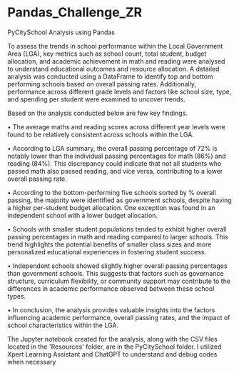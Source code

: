 # Pandas_Challenge_ZR

PyCitySchool Analysis using Pandas

To assess the trends in school performance within the Local Government Area (LGA), key metrics such as school count, total student, budget allocation, and academic achievement in math and reading were analysed to understand educational outcomes and resource allocation. A detailed analysis was conducted using a DataFrame to identify top and bottom performing schools based on overall passing rates. Additionally, performance across different grade levels and factors like school size, type, and spending per student were examined to uncover trends.

Based on the analysis conducted below are few key findings.

•	The average maths and reading scores across different year levels were found to be relatively consistent across schools within the LGA. 

•	According to LGA summary, the overall passing percentage of 72% is notably lower than the individual passing percentages for math (86%) and reading (84%). This discrepancy could indicate that not all students who passed math also passed reading, and vice versa, contributing to a lower overall passing rate.

•	According to the bottom-performing five schools sorted by % overall passing, the majority were identified as government schools, despite having a higher per-student budget allocation. One exception was found in an independent school with a lower budget allocation.

•	Schools with smaller student populations tended to exhibit higher overall passing percentages in math and reading compared to larger schools. This trend highlights the potential benefits of smaller class sizes and more personalized educational experiences in fostering student success.

•	Independent schools showed slightly higher overall passing percentages than government schools. This suggests that factors such as governance structure, curriculum flexibility, or community support may contribute to the differences in academic performance observed between these school types.

•	In conclusion, the analysis provides valuable insights into the factors influencing academic performance, overall passing rates, and the impact of school characteristics within the LGA. 

The Jupyter notebook created for the analysis, along with the CSV files located in the 'Resources' folder, are in the PyCitySchool folder. I utilized Xpert Learning Assistant and ChatGPT to understand and debug codes when necessary 

